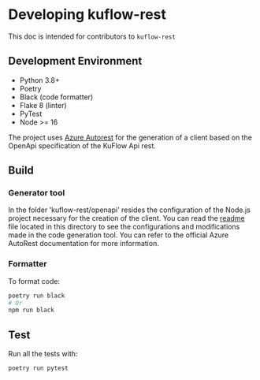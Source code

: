 # Developing kuflow-rest

This doc is intended for contributors to `kuflow-rest`

## Development Environment

- Python 3.8+
- Poetry
- Black (code formatter)
- Flake 8 (linter)
- PyTest
- Node >= 16

The project uses [Azure Autorest](https://github.com/Azure/autorest) for the generation of a client based on the OpenApi specification of the KuFlow Api rest.

## Build

### Generator tool

In the folder 'kuflow-rest/openapi' resides the configuration of the Node.js project necessary for the creation of the client. You
can read the [readme](openapi/readme.md) file located in this directory to see the configurations and modifications made in the 
code generation tool. You can refer to the official Azure AutoRest documentation for more information.

### Formatter

To format code:

```bash
poetry run black
# Or
npm run black
```



## Test

Run all the tests with:

```bash
poetry run pytest
```
